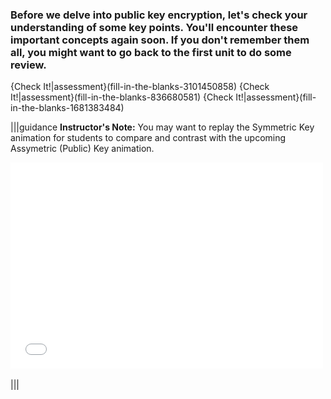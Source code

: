 
### Before we delve into public key encryption, let's check your understanding of some key points. You'll encounter these important concepts again soon. If you don't remember them all, you might want to go back to the first unit to do some review.

{Check It!|assessment}(fill-in-the-blanks-3101450858)
{Check It!|assessment}(fill-in-the-blanks-836680581)
{Check It!|assessment}(fill-in-the-blanks-1681383484)


|||guidance
**Instructor's Note:**
You may want to replay the Symmetric Key animation for students to compare and contrast with the upcoming Assymetric (Public) Key animation.  

<div>
  <iframe src="//player.vimeo.com/video/222886590" width="500" height="330" frameborder="0" webkitallowfullscreen mozallowfullscreen allowfullscreen></iframe>
</div>

<br>
|||


